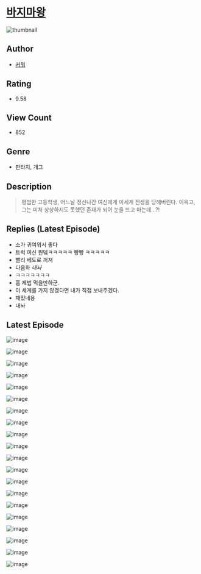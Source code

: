 # [바지마왕](https://comic.naver.com/bestChallenge/list?titleId=810424)
![thumbnail](https://image-comic.pstatic.net/user_contents_data/challenge_comic/2023/05/23/316802/upload_3760841479685683299_480x623.jpeg)

## Author
- [커워](https://comic.naver.com/artistTitle?id=316802)

## Rating
- 9.58

## View Count
- 852

## Genre
- 판타지, 개그

## Description
> 평범한 고등학생, 어느날 정신나간 여신에게 이세계 전생을 당해버린다. 이윽고, 그는 미처 상상하지도 못했던 존재가 되어 눈을 뜨고 마는데...?!

## Replies (Latest Episode)
- 소가 귀여워서 좋다
- 트럭 여신 뭔뎈ㅋㅋㅋㅋㅋ 빵빵 ㅋㅋㅋㅋㅋ
- 빨리 베도로 꺼져
- 다음화 *내놔*
- ㅋㅋㅋㅋㅋㅋㅋ
- 흠 제법 먹을만하군.
- 이 세계를 가지 않겠다면 내가 직접 보내주겠다.
- 재밌네용
- 내놔

## Latest Episode
![image](https://image-comic.pstatic.net/user_contents_data/challenge_comic/2023/05/23/316802/upload_7017231858096289893.jpeg)

![image](https://image-comic.pstatic.net/user_contents_data/challenge_comic/2023/05/23/316802/upload_7293124622909716529.jpeg)

![image](https://image-comic.pstatic.net/user_contents_data/challenge_comic/2023/05/23/316802/upload_7306353058529227574.jpeg)

![image](https://image-comic.pstatic.net/user_contents_data/challenge_comic/2023/05/23/316802/upload_7377239482919117669.jpeg)

![image](https://image-comic.pstatic.net/user_contents_data/challenge_comic/2023/05/23/316802/upload_3918753115472607025.jpeg)

![image](https://image-comic.pstatic.net/user_contents_data/challenge_comic/2023/05/23/316802/upload_4135210894520378673.jpeg)

![image](https://image-comic.pstatic.net/user_contents_data/challenge_comic/2023/05/23/316802/upload_7364003528406284081.jpeg)

![image](https://image-comic.pstatic.net/user_contents_data/challenge_comic/2023/05/23/316802/upload_7233967598784099937.jpeg)

![image](https://image-comic.pstatic.net/user_contents_data/challenge_comic/2023/05/23/316802/upload_3618981161569760564.jpeg)

![image](https://image-comic.pstatic.net/user_contents_data/challenge_comic/2023/05/23/316802/upload_3616732691060372067.jpeg)

![image](https://image-comic.pstatic.net/user_contents_data/challenge_comic/2023/05/23/316802/upload_3978426932377172021.jpeg)

![image](https://image-comic.pstatic.net/user_contents_data/challenge_comic/2023/05/23/316802/upload_7090130793425888356.jpeg)

![image](https://image-comic.pstatic.net/user_contents_data/challenge_comic/2023/05/23/316802/upload_7076950737814698291.jpeg)

![image](https://image-comic.pstatic.net/user_contents_data/challenge_comic/2023/05/23/316802/upload_7003152835943752033.jpeg)

![image](https://image-comic.pstatic.net/user_contents_data/challenge_comic/2023/05/23/316802/upload_4049357501160120632.jpeg)

![image](https://image-comic.pstatic.net/user_contents_data/challenge_comic/2023/05/23/316802/upload_3616781073934005093.jpeg)

![image](https://image-comic.pstatic.net/user_contents_data/challenge_comic/2023/05/23/316802/upload_7219889465609119026.jpeg)

![image](https://image-comic.pstatic.net/user_contents_data/challenge_comic/2023/05/23/316802/upload_3690806780833653347.jpeg)

![image](https://image-comic.pstatic.net/user_contents_data/challenge_comic/2023/05/23/316802/upload_4123100857063596598.jpeg)

![image](https://image-comic.pstatic.net/user_contents_data/challenge_comic/2023/05/23/316802/upload_4136102371541464118.jpeg)
